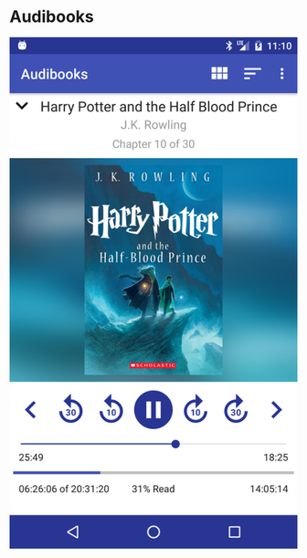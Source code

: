 # Audibooks

![alt text](https://github.com/BestintheVerse/audibooks/blob/master/Images/play_book.png)
